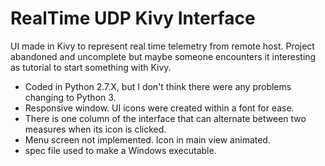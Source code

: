 # RealTime UDP Kivy Interface #

UI made in Kivy to represent real time telemetry from remote host. Project abandoned and uncomplete but maybe someone encounters it interesting as tutorial to start something with Kivy.

- Coded in Python 2.7.X, but I don't think there were any problems changing to Python 3.
- Responsive window. UI icons were created within a font for ease.
- There is one column of the interface that can alternate between two measures when its icon is clicked.
- Menu screen not implemented. Icon in main view animated.
- spec file used to make a Windows executable.
